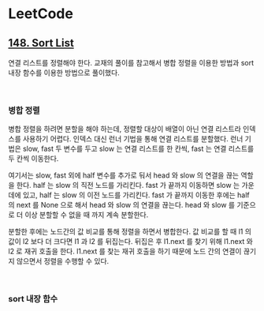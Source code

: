 # LeetCode

## [148. Sort List](https://leetcode.com/problems/sort-list/)

연결 리스트를 정렬해야 한다. 교재의 풀이를 참고해서 병합 정렬을 이용한 방법과 sort 내장 함수를 이용한 방법으로 풀이했다.

<br>

### 병합 정렬

병합 정렬을 하려면 분할을 해야 하는데, 정렬할 대상이 배열이 아닌 연결 리스트라 인덱스를 사용하기 어렵다. 인덱스 대신 런너 기법을 통해 연결 리스트를 분할했다. 런너 기법은 slow, fast 두 변수를 두고 slow 는 연결 리스트를 한 칸씩, fast 는 연결 리스트를 두 칸씩 이동한다.

여기서는 slow, fast 외에 half 변수를 추가로 둬서 head 와 slow 의 연결을 끊는 역할을 한다. half 는 slow 의 직전 노드를 가리킨다. fast 가 끝까지 이동하면 slow 는 가운데에 있고, half 는 slow 의 이전 노드를 가리킨다. fast 가 끝까지 이동한 후에는 half 의 next 를 None 으로 해서 head 와 slow 의 연결을 끊는다. head 와 slow 를 기준으로 더 이상 분할할 수 없을 때 까지 계속 분할한다. 

분할한 후에는 노드간의 값 비교를 통해 정렬을 하면서 병합한다. 값 비교를 할 때 l1 의 값이 l2 보다 더 크다면 l1 과 l2 를 뒤집는다. 뒤집은 후 l1.next 를 찾기 위해 l1.next 와 l2 로 재귀 호출을 한다. l1.next 를 찾는 재귀 호출을 하기 때문에 노드 간의 연결이 끊기지 않으면서 정렬을 수행할 수 있다.

<br>

### sort 내장 함수



